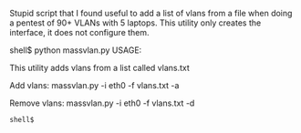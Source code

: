 Stupid script that I found useful to add a list of vlans from a file when doing a pentest of 90+ VLANs with 5 laptops. This utility only creates the interface, it does not configure them. 

shell$ python massvlan.py 
USAGE:

This utility adds vlans from a list called vlans.txt

 Add vlans:
	massvlan.py -i eth0 -f vlans.txt -a

 Remove vlans:
	massvlan.py -i eth0 -f vlans.txt -d
	
	shell$
